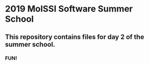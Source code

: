 # 2019 MolSSI Software Summer School

## This repository contains files for day 2 of the summer school. 

### FUN!
